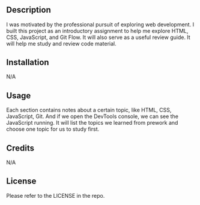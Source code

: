 # <Your-Project-Title>

## Description

I was motivated by the professional pursuit of exploring web development. I built this project as an introductory assignment to help me explore HTML, CSS, JavaScript, and Git Flow. It will also serve as a useful review guide. It will help me study and review code material. 

## Installation

N/A

## Usage

Each section contains notes about a certain topic, like HTML, CSS, JavaScript, Git. And if we open the DevTools console, we can see the JavaScript running. It will list the topics we learned from prework and choose one topic for us to study first.

## Credits

N/A

## License

Please refer to the LICENSE in the repo.

